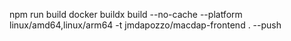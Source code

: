 npm run build
docker buildx build --no-cache --platform linux/amd64,linux/arm64 -t jmdapozzo/macdap-frontend . --push

